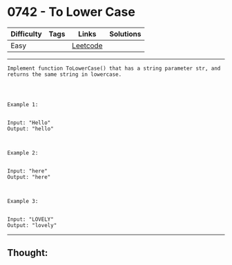 # 0742 - To Lower Case

Difficulty  | Tags | Links | Solutions
----------- | ---- | ----- | -----
Easy |  | [Leetcode](https://leetcode.com/problems/to-lower-case/description/) |


-----------

```
Implement function ToLowerCase() that has a string parameter str, and returns the same string in lowercase.

 


Example 1:


Input: "Hello"
Output: "hello"



Example 2:


Input: "here"
Output: "here"



Example 3:


Input: "LOVELY"
Output: "lovely"
```

-----------

## Thought:
